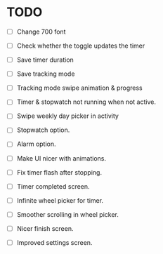 # TODO

- [ ] Change 700 font
- [ ] Check whether the toggle updates the timer
- [ ] Save timer duration
- [ ] Save tracking mode
- [ ] Tracking mode swipe animation & progress
- [ ] Timer & stopwatch not running when not active.

- [ ] Swipe weekly day picker in activity
- [ ] Stopwatch option.
- [ ] Alarm option.
- [ ] Make UI nicer with animations.
- [ ] Fix timer flash after stopping.
- [ ] Timer completed screen.
- [ ] Infinite wheel picker for timer.
- [ ] Smoother scrolling in wheel picker.
- [ ] Nicer finish screen.
- [ ] Improved settings screen.
